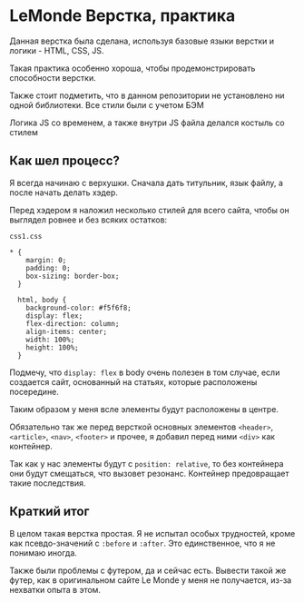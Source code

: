 # LeMonde Верстка, практика

Данная верстка была сделана, используя базовые языки верстки и логики - HTML, CSS, JS.

Такая практика особенно хороша, чтобы продемонстрировать способности верстки.

Также стоит подметить, что в данном репозитории не установлено ни одной библиотеки. Все стили были с учетом БЭМ

Логика JS со временем, а также внутри JS файла делался костыль со стилем

## Как шел процесс?

Я всегда начинаю с верхушки. Сначала дать титульник, язык файлу, а после начать делать хэдер.

Перед хэдером я наложил несколько стилей для всего сайта, чтобы он выглядел ровнее и без всяких остатков:

```
css1.css

* {
    margin: 0;
    padding: 0;
    box-sizing: border-box;
  }
  
  html, body {
    background-color: #f5f6f8;
    display: flex;
    flex-direction: column;
    align-items: center;
    width: 100%;
    height: 100%;
  }
```

Подмечу, что ``display: flex`` в body очень полезен в том случае, если создается сайт, основанный на статьях, которые расположены посередине.

Таким образом у меня всле элементы будут расположены в центре.

Обязательно так же перед версткой основных элементов ``<header>``, ``<article>``, ``<nav>``, ``<footer>`` и прочее, я добавил перед ними ``<div>`` как контейнер.

Так как у нас элементы будут с ``position: relative``, то без контейнера они будут смещаться, что вызовет резонанс. Контейнер предовращает такие последствия.

## Краткий итог

В целом такая верстка простая. Я не испытал особых трудностей, кроме как псевдо-значений с ``:before`` и ``:after``. Это единственное, что я не понимаю иногда.

Также были проблемы с футером, да и сейчас есть. Вывести такой же футер, как в оригинальном сайте Le Monde у меня не получается, из-за нехватки опыта в этом.